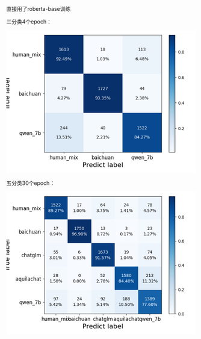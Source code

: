 直接用了roberta-base训练

三分类4个epoch：

![混淆矩阵-roberta-9004.png](..\img\混淆矩阵-roberta-9004.png)



五分类30个epoch：

![混淆矩阵-roberta-8793.png](..\img\混淆矩阵-roberta-8793.png)
